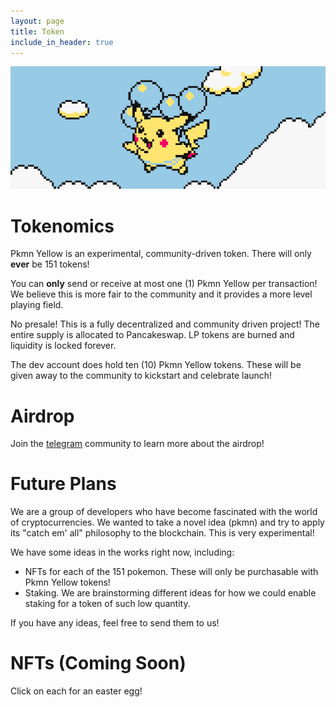 ```yaml
---
layout: page
title: Token
include_in_header: true
---
```


![pika_float](/assets/pika_balloon.gif)

# Tokenomics

Pkmn Yellow is an experimental, community-driven token. There will only **ever** be 151 tokens!

You can **only** send or receive at most one (1) Pkmn Yellow per transaction! We believe this is more fair to the community and it provides a more level playing field.

No presale! This is a fully decentralized and community driven project! The entire supply is allocated to Pancakeswap. LP tokens are burned and liquidity is locked forever.

The dev account does hold ten (10) Pkmn Yellow tokens. These will be given away to the community to kickstart and celebrate launch!

# Airdrop

Join the [telegram](https://t.me/PkmnYellowToken) community to learn more about the airdrop!

# Future Plans

We are a group of developers who have become fascinated with the world of cryptocurrencies. We wanted to take a novel idea (pkmn) and try to apply its "catch em' all" philosophy to the blockchain. This is very experimental!

We have some ideas in the works right now, including:

* NFTs for each of the 151 pokemon. These will only be purchasable with Pkmn Yellow tokens!
* Staking. We are brainstorming different ideas for how we could enable staking for a token of such low quantity.

If you have any ideas, feel free to send them to us!

# NFTs (Coming Soon)

Click on each for an easter egg!